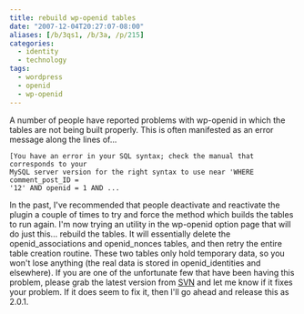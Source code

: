 ```yaml
---
title: rebuild wp-openid tables
date: "2007-12-04T20:27:07-08:00"
aliases: [/b/3qs1, /b/3a, /p/215]
categories:
  - identity
  - technology
tags:
  - wordpress
  - openid
  - wp-openid
---
```


A number of people have reported problems with wp-openid in which the tables are not being built properly. This is
often manifested as an error message along the lines of...

    [You have an error in your SQL syntax; check the manual that corresponds to your
    MySQL server version for the right syntax to use near 'WHERE comment_post_ID =
    '12' AND openid = 1 AND ...

In the past, I've recommended that people deactivate and reactivate the plugin a couple of times to try and force the
method which builds the tables to run again. I'm now trying an utility in the wp-openid option page that will do just
this... rebuild the tables. It will essentially delete the openid_associations and openid_nonces tables, and then retry
the entire table creation routine. These two tables only hold temporary data, so you won't lose anything (the real data
is stored in openid_identities and elsewhere). If you are one of the unfortunate few that have been having this
problem, please grab the latest version from [SVN][] and let me know if it fixes your problem. If it does seem to fix
it, then I'll go ahead and release this as 2.0.1.

[SVN]: http://svn.wp-plugins.org/openid/trunk/
